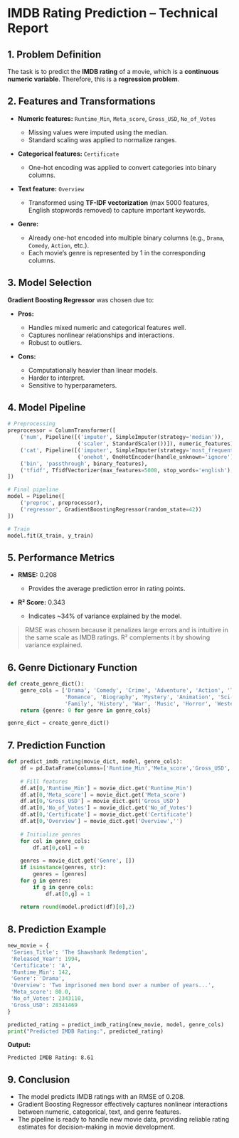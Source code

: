 # IMDB Rating Prediction – Technical Report

## 1. Problem Definition

The task is to predict the **IMDB rating** of a movie, which is a **continuous numeric variable**. Therefore, this is a **regression problem**.


## 2. Features and Transformations

* **Numeric features:**
  `Runtime_Min`, `Meta_score`, `Gross_USD`, `No_of_Votes`

  * Missing values were imputed using the median.
  * Standard scaling was applied to normalize ranges.

* **Categorical features:**
  `Certificate`

  * One-hot encoding was applied to convert categories into binary columns.

* **Text feature:**
  `Overview`

  * Transformed using **TF-IDF vectorization** (max 5000 features, English stopwords removed) to capture important keywords.

* **Genre:**

  * Already one-hot encoded into multiple binary columns (e.g., `Drama`, `Comedy`, `Action`, etc.).
  * Each movie’s genre is represented by 1 in the corresponding columns.


## 3. Model Selection

**Gradient Boosting Regressor** was chosen due to:

* **Pros:**

  * Handles mixed numeric and categorical features well.
  * Captures nonlinear relationships and interactions.
  * Robust to outliers.

* **Cons:**

  * Computationally heavier than linear models.
  * Harder to interpret.
  * Sensitive to hyperparameters.


## 4. Model Pipeline

```python
# Preprocessing
preprocessor = ColumnTransformer([
    ('num', Pipeline([('imputer', SimpleImputer(strategy='median')),
                      ('scaler', StandardScaler())]), numeric_features),
    ('cat', Pipeline([('imputer', SimpleImputer(strategy='most_frequent')),
                      ('onehot', OneHotEncoder(handle_unknown='ignore'))]), categorical_features),
    ('bin', 'passthrough', binary_features),
    ('tfidf', TfidfVectorizer(max_features=5000, stop_words='english'), text_features)
])

# Final pipeline
model = Pipeline([
    ('preproc', preprocessor),
    ('regressor', GradientBoostingRegressor(random_state=42))
])

# Train
model.fit(X_train, y_train)
```


## 5. Performance Metrics

* **RMSE:** 0.208

  * Provides the average prediction error in rating points.
* **R² Score:** 0.343

  * Indicates \~34% of variance explained by the model.

> RMSE was chosen because it penalizes large errors and is intuitive in the same scale as IMDB ratings. R² complements it by showing variance explained.


## 6. Genre Dictionary Function

```python
def create_genre_dict():
    genre_cols = ['Drama', 'Comedy', 'Crime', 'Adventure', 'Action', 'Thriller',
                  'Romance', 'Biography', 'Mystery', 'Animation', 'Sci-Fi', 'Fantasy',
                  'Family', 'History', 'War', 'Music', 'Horror', 'Western', 'Film-Noir', 'Sport']
    return {genre: 0 for genre in genre_cols}

genre_dict = create_genre_dict()
```


## 7. Prediction Function

```python
def predict_imdb_rating(movie_dict, model, genre_cols):
    df = pd.DataFrame(columns=['Runtime_Min','Meta_score','Gross_USD','No_of_Votes','Certificate','Overview']+genre_cols)
    
    # Fill features
    df.at[0,'Runtime_Min'] = movie_dict.get('Runtime_Min')
    df.at[0,'Meta_score'] = movie_dict.get('Meta_score')
    df.at[0,'Gross_USD'] = movie_dict.get('Gross_USD')
    df.at[0,'No_of_Votes'] = movie_dict.get('No_of_Votes')
    df.at[0,'Certificate'] = movie_dict.get('Certificate')
    df.at[0,'Overview'] = movie_dict.get('Overview','')
    
    # Initialize genres
    for col in genre_cols:
        df.at[0,col] = 0
    
    genres = movie_dict.get('Genre', [])
    if isinstance(genres, str):
        genres = [genres]
    for g in genres:
        if g in genre_cols:
            df.at[0,g] = 1
    
    return round(model.predict(df)[0],2)
```


## 8. Prediction Example

```python
new_movie = {
 'Series_Title': 'The Shawshank Redemption',
 'Released_Year': 1994,
 'Certificate': 'A',
 'Runtime_Min': 142,
 'Genre': 'Drama',
 'Overview': 'Two imprisoned men bond over a number of years...',
 'Meta_score': 80.0,
 'No_of_Votes': 2343110,
 'Gross_USD': 28341469
}

predicted_rating = predict_imdb_rating(new_movie, model, genre_cols)
print("Predicted IMDB Rating:", predicted_rating)
```

**Output:**

```
Predicted IMDB Rating: 8.61
```


## 9. Conclusion

* The model predicts IMDB ratings with an RMSE of 0.208.
* Gradient Boosting Regressor effectively captures nonlinear interactions between numeric, categorical, text, and genre features.
* The pipeline is ready to handle new movie data, providing reliable rating estimates for decision-making in movie development.

